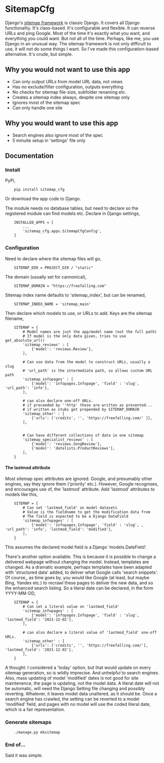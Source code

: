 # SitemapCfg
Django's [sitemap framework](https://docs.djangoproject.com/en/4.1/ref/contrib/sitemaps/) is classic Django. It covers all Django functionality. It's class-based. It's configurable and flexible. It can reverse URLs and ping Google. Most of the time it's exactly what you want, and everything you could want. But not all of the time. Perhaps, like me, you use Django in an unusual way. The sitemap framework is not only difficult to use, it will not do some things I want. So I've made this configuration-based alternative. It's crude, but simple.


## Why you would not want to use this app
- Can only output URLs from model URL data, not views
- Has no exclude/filter configuration, outputs everything
- No checks for sitemap file-size, subfolder renaming etc.
- Creates a sitemap index always, despite one sitemap only
- Ignores most of the sitemap spec
- Can only handle one site

## Why you would want to use this app
- Search engines also ignore most of the spec
- 5 minuite setup in 'settings' file only


## Documentation
### Install
PyPi,

        pip install sitemap_cfg

Or download the app code to Django.

The module needs no database tables, but need to declare so the registered module can find models etc. Declare in Django settings,

        INSTALLED_APPS = [
            ...
            'sitemap_cfg.apps.SitemapCfgConfig',
        ] 

 
### Configuration
Need to declare where the sitemap files will go,

        SITEMAP_DIR = PROJECT_DIR / "static"

The domain (usually set for cannonical),

        SITEMAP_DOMAIN = "https://freefalling.com"

Sitemap index name defaults to 'sitemap_index', but can be renamed,

        SITEMAP_INDEX_NAME = 'sitemap_main'

Then declare which models to use, or URLs to add. Keys are the sitemap filename,

        SITEMAP = {
            # Model names are just the app/model name (not the full path)
            # If model is the only data given, tries to use get_absolute_url()
            'sitemap_reviews' : [
                {'model': 'reviews.Review'},
            ],

            # Can use data from the model to construct URLs, usually a slug
            # 'url_path' is the intermediate path, so allows custom URL path 
            'sitemap_infopages' : [
                {'model': 'infopages.Infopage', 'field' : 'slug', 'url_path': 'info'},
            ],

            # can also declare one-off URLs. 
            # if preceeded by ''http' these are written as presented...
            # if written as stubs get prepended by SITEMAP_DOMAIN
            'sitemap_other' : [
                {'urls': ['credits', '', 'https://freefalling.com/' ]},
            ], 


            # Can have different collections of data in one sitemap
            'sitemap_specialist_reviews' : [
                {'model': 'reviews.SongReview'},
                {'model': 'datelists.ProductReviews'},
            ],
        }


#### The lastmod attribute
Most sitemap spec attributes are ignored. Google, and presumably other engines, say they ignore them ('priority' etc.). However, Google recognises, and encourages use of, the 'lastmod' attribute. Add 'lastmod' attributes to models like this,

        SITEMAP = {
            # Can set 'lastmod_field' on model datasets
            # Value is the fieldname to get the modification data from
            # The field is expected to be a Django DateField
            'sitemap_infopages' : [
                {'model': 'infopages.Infopage', 'field' : 'slug', , 'url_path': 'info', 'lastmod_field': 'modified'},
            ],
        }

This assumes the declared model field is a Django 'models.DateField'.

There's another option available. This is because it is possible to change a delivered webpage without changing the model. Instead, templates are changed. As a dramatic example, perhaps templates have been adapted with 'structured data' added, to deliver what Google calls 'search snippets'. Of course,, as time goes by, you would like Google (at least, but maybe Bing, Yandex etc.) to recrawl these pages to deliver the new data, and so the enhanced search listing. So a literal date can be declared, in the form YYYY-MM-DD,

        SITEMAP = {
            # Can set a literal value on 'lastmod_field'
            'sitemap_infopages' : [
                {'model': 'infopages.Infopage', 'field' : 'slug', 'lastmod_field': '2021-12-02'},
            ],

            # can also declare a literal value of 'lastmod_field' one-off URLs. 
            'sitemap_other' : [
                {'urls': ['credits', '', 'https://freefalling.com/'], 'lastmod_field': '2021-12-02'},
            ], 
        }

A thought: I considered a 'today' option, but that would update on every sitemap generation, so is wildly imprecise. And unhelpful to search engines. Also, mass updating of model 'modified' dates is not good for site maintenence, the page is updating, not the model data. A literal date will not be automatic, will need the Django Setting file changing and possibly reverting. Whatever, it leaves model data unaltered, as it should be. Once a search engine has crawled, the setting can be reverted to a model 'modified' field, and pages with no model will use the coded literal date, which is a fair representation.
 



### Generate sitemaps

        ./manage.py mksitemap


### End of...
Said it was simple.
